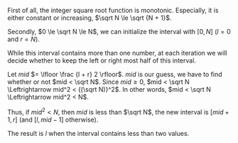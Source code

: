 First of all, the integer square root function is monotonic.
Especially, it is either constant or increasing, $\sqrt N \le \sqrt {N + 1}$.

Secondly, $0 \le \sqrt N \le N$, we can initialize the interval with $[0, N]$ ($l = 0$ and $r = N$).

While this interval contains more than one number, at each iteration we will decide whether to keep the left or right most half of this interval.

Let *mid* $= \lfloor \frac {l + r} 2 \rfloor$.
*mid* is our guess, we have to find whether or not $mid < \sqrt N$.
Since $mid \ge 0$, $mid < \sqrt N \Leftrightarrow mid^2 < {(\sqrt N)}^2$.
In other words, $mid < \sqrt N \Leftrightarrow mid^2 < N$.

Thus, if $mid^2 < N$, then *mid* is less than $\sqrt N$, the new interval is $[mid + 1, r]$ (and $[l, mid - 1]$ otherwise).

The result is $l$ when the interval contains less than two values.
